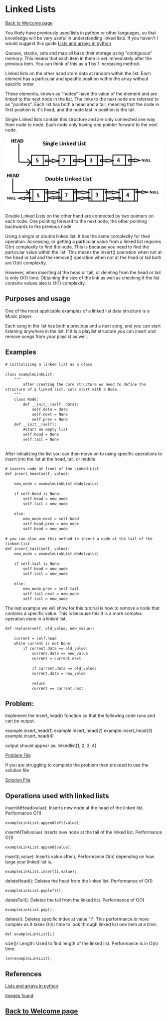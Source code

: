 # Linked Lists

[Back to Welcome page](/welcome.md)

You likely have previously used lists in python or other languages, so that knowledge will be very useful in understanding linked lists. If you haven't I would suggest this guide [Lists and arrays in python](https://www.w3schools.com/python/python_lists.asp)

Queues, stacks, sets and map all base their storage using "contiguous" memory. This means that each item in them is set immediately after the previous item. You can think of this as a 1 by 1 increasing method. 

Linked lists on the other hand store data at random within the list. Each element has a particular and specific position within the array without specific order. 

These elements, known as "nodes" have the value of the element and are linked to the next node in the list. The links to the next node are referred to as "pointers". Each list has both a head and a tail, meaning that the node in first position is it's head, and the node last in position is the tail. 

Single Linked lists contain this structure and are only connected one way from node to node. Each node only having one pointer forward to the next node. 

![Linked Lists Image](/pictures/linkedlists2.jpeg)

Double Linked Lists on the other hand are connected by two pointers on each node. One pointing forward to the next node, the other pointing backwards to the previous node. 

Using a single or double linked list, it has the same complexity for their operation. Accessing, or getting a particular value from a linked list requires O(n) complexity to find the node. This is because you need to find the particular value within the list. This means the insert() operation when not at the head or tail and the remove() operation when not at the head or tail both are O(n) complexity. 

However, when inserting at the head or tail, or deleting from the head or tail is only O(1) time. Obtaining the size of the link as well as checking if the list contains values also is O(1) complexity. 

## Purposes and usage

One of the most applicable examples of a linked list data structure is a Music player. 

Each song in the list has both a previous and a next song, and you can start listening anywhere in the list. If it is a playlist structure you can insert and remove songs from your playlist as well. 

## Examples

```
# initializing a linked list as a class

class exampleLinkList:
    """
        after creating the core structure we need to define the structure of a linked list. Lets start with a Node. 
    """
    class Node:
        def __init__(self, data):
            self.data = data
            self.next = None
            self.prev = None
    def __init__(self):
        #start an empty list
        self.head = None
        self.tail = None
    
```

After initializing the list you can then move on to using specific operations to insert into the list at the head, tail, or middle. 

```
# inserts node at front of the Linked-List
def insert_head(self, value):

    new_node = exampleLinkList.Node(value)

    if self.head is None:
        self.head = new_node
        self.tail = new_node

    else:
        new_node.next = self.head
        self.head.prev = new_node
        self.head = new_node

# you can also use this method to insert a node at the tail of the linked-list
def insert_tail(self, value):
    new_node = exampleLinkList.Node(value)

    if self.tail is None:
        self.head = new_node
        self.tail = new_node
    
    else:
        new_node.prev = self.tail
        self.tail.next = new_node
        self.tail = new_node

```

The last example we will show for this tutorial is how to remove a node that contains a specific value. This is because this it is a more complex operation done in a linked list. 

```
def replace(self, old_value, new_value):

    current = self.head
    while current is not None:
        if current.data == old_value:
            current.data == new_value
            current = current.next

            if current.data == old_value:
            current.data = new_value

            return
            current == current.next

```

## Problem: 

Implement the insert_head() function so that the following code runs and can be output. 



example.insert_head(1)
example.insert_head(2)
example.insert_head(3)
example.insert_head(4)

output should appear as:
linkedlist[1, 2, 3, 4]

[Problem File](/py%20files/linkedlistproblem.py)

If you are struggling to complete the problem then proceed to use the solution file

[Solution File](/py%20files/linkedListSolution.py)



## Operations used with linked lists

insertAtHead(value): Inserts new node at the head of the linked list. Performance O(1)
```
exampleLinkList.appendleft(value);
```
insertAtTail(value) Inserts new node at the tail of the linked list. Performance O(1)
```
exampleLinkList.append(value);
```
insert(i,value): Inserts value after i, Performance O(n) depending on how large your linked list is. 
```
exampleLinkList.insert(i,value);
```
deleteHead(): Deletes the head from the linked list. Performance of O(1)
```
exampleLinkList.popleft();
```
deleteTail(): Deletes the tail from the linked list. Performance of O(1)
```
exampleLinkList.pop();
```
delete(i): Deletes specific index at value "i". This performance is more complex as it takes O(n) time to look through linked list one item at a time.
```
del exampleLinkList[i]
```
size()/ Length: Used to find length of the linked list. Performance is in O(n) time. 
```
len(exampleLinkList);
```

## References

[Lists and arrays in python](https://www.w3schools.com/python/python_lists.asp)

[Images found](https://kodr.me/en/linked-list-intro)


## [Back to Welcome page](/welcome.md)
